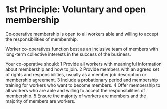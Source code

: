 # 1st Principle: Voluntary and open membership

Co‑operative membership is open to all workers able and willing to accept the responsibilities of membership.

Worker co-operatives function best as an inclusive team of members with long-term collective interests in the success of the business.

Your co-operative should:
1 Provide all workers with meaningful information about membership and how to join.
2 Provide members with an agreed set of rights and responsibilities, usually as a member job description or membership agreement.
3 Include a probationary period and membership training for workers who want to become members.
4 Offer membership to all workers who are able and willing to accept the responsibilities of membership.
5 Ensure the majority of workers are members and the majority of members are workers.